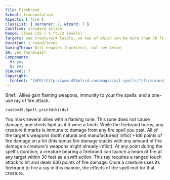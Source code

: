 ```yaml
---
File: Firebrand
School: transmutation
Aspects: [ fire ]
ClassList: { sorcerer: 7, wizard: 7 }
CastTime: standard action
Range: close (25 + 5 ft./2 levels)
Targets: one creature/4 levels, no two of which can be more than 30 ft. apart
Duration: 1 round/level
SavingThrow: Will negates (harmless), but see below
SR: yes (harmless)
Components:
  V: yes
  S: yes
SLALevel: 7
Copyright:
  Content: "[APG](http://www.d20pfsrd.com/magic/all-spells/f/firebrand)"
---
```

Brief:: Allies gain flaming weapons, immunity to your fire spells, and a one-use ray of fire attack.

```dataviewjs
customJS.Spell.printWiki(dv)
```

You mark several allies with a flaming rune. This rune does not cause damage, and sheds light as if it were a torch. While the firebrand burns, any creature it marks is immune to damage from any fire spell you cast. All of the target's weapons (both natural and manufactured) inflict +1d6 points of fire damage on a hit (this bonus fire damage stacks with any amount of fire damage a creature's weapons might already inflict). At any point during the spell's duration, a creature bearing a firebrand can launch a beam of fire at any target within 30 feet as a swift action. This ray requires a ranged touch attack to hit and deals 6d6 points of fire damage. Once a creature uses its firebrand to fire a ray in this manner, the effects of the spell end for that creature.
